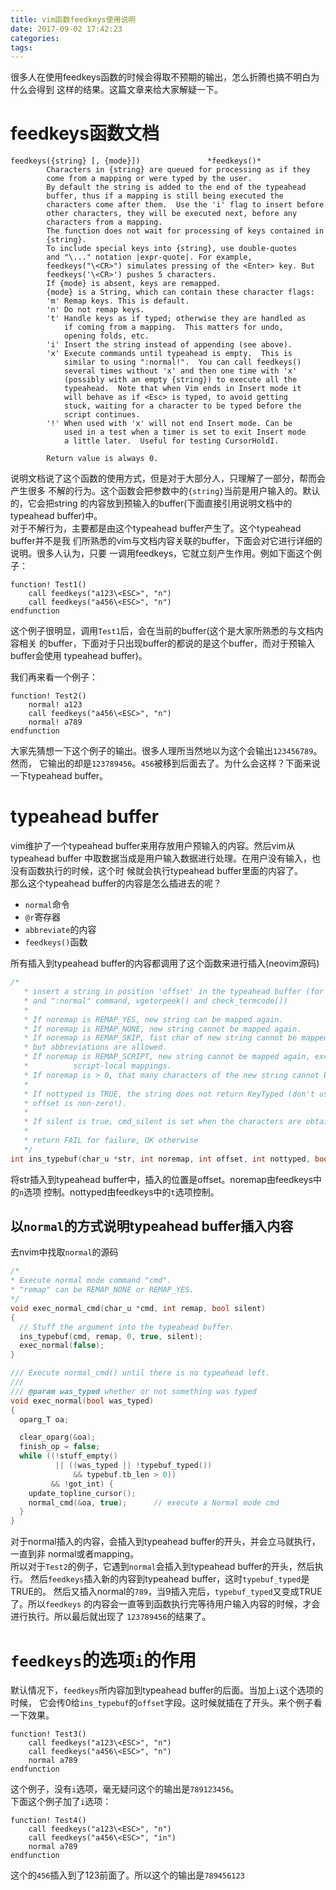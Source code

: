 ```yaml
---
title: vim函数feedkeys使用说明
date: 2017-09-02 17:42:23
categories:
tags:
---
```


很多人在使用feedkeys函数的时候会得取不预期的输出，怎么折腾也搞不明白为什么会得到
这样的结果。这篇文章来给大家解疑一下。

<!-- more -->

# feedkeys函数文档
```
feedkeys({string} [, {mode}])				*feedkeys()*
		Characters in {string} are queued for processing as if they
		come from a mapping or were typed by the user.
		By default the string is added to the end of the typeahead
		buffer, thus if a mapping is still being executed the
		characters come after them.  Use the 'i' flag to insert before
		other characters, they will be executed next, before any
		characters from a mapping.
		The function does not wait for processing of keys contained in
		{string}.
		To include special keys into {string}, use double-quotes
		and "\..." notation |expr-quote|. For example,
		feedkeys("\<CR>") simulates pressing of the <Enter> key. But
		feedkeys('\<CR>') pushes 5 characters.
		If {mode} is absent, keys are remapped.
		{mode} is a String, which can contain these character flags:
		'm'	Remap keys. This is default.
		'n'	Do not remap keys.
		't'	Handle keys as if typed; otherwise they are handled as
			if coming from a mapping.  This matters for undo,
			opening folds, etc.
		'i'	Insert the string instead of appending (see above).
		'x'	Execute commands until typeahead is empty.  This is
			similar to using ":normal!".  You can call feedkeys()
			several times without 'x' and then one time with 'x'
			(possibly with an empty {string}) to execute all the
			typeahead.  Note that when Vim ends in Insert mode it
			will behave as if <Esc> is typed, to avoid getting
			stuck, waiting for a character to be typed before the
			script continues.
		'!'	When used with 'x' will not end Insert mode. Can be
			used in a test when a timer is set to exit Insert mode
			a little later.  Useful for testing CursorHoldI.

		Return value is always 0.
```
说明文档说了这个函数的使用方式，但是对于大部分人，只理解了一部分，帮而会产生很多
不解的行为。这个函数会把参数中的`{string}`当前是用户输入的。默认的，它会把string
的内容放到预输入的buffer(下面直接引用说明文档中的typeahead buffer)中。  
对于不解行为，主要都是由这个typeahead buffer产生了。这个typeahead buffer并不是我
们所熟悉的vim与文档内容关联的buffer，下面会对它进行详细的说明。很多人认为，只要
一调用feedkeys，它就立刻产生作用。例如下面这个例子：  
```viml
function! Test1() 
    call feedkeys("a123\<ESC>", "n")
    call feedkeys("a456\<ESC>", "n")
endfunction
```
这个例子很明显，调用`Test1`后，会在当前的buffer(这个是大家所熟悉的与文档内容相关
的buffer，下面对于只出现buffer的都说的是这个buffer，而对于预输入buffer会使用
typeahead buffer)。  

我们再来看一个例子：  
```viml
function! Test2()
    normal! a123
    call feedkeys("a456\<ESC>", "n")
    normal! a789
endfunction
```
大家先猜想一下这个例子的输出。很多人理所当然地以为这个会输出`123456789`。然而，
它输出的却是`123789456`。`456`被移到后面去了。为什么会这样？下面来说一下typeahead
buffer。


# typeahead buffer
vim维护了一个typeahead buffer来用存放用户预输入的内容。然后vim从typeahead buffer
中取数据当成是用户输入数据进行处理。在用户没有输入，也没有函数执行的时候，这个时
候就会执行typeahead buffer里面的内容了。  
那么这个typeahead buffer的内容是怎么插进去的呢？  
- `normal`命令
- `@r`寄存器
- `abbreviate`的内容
- `feedkeys()`函数

所有插入到typeahead buffer的内容都调用了这个函数来进行插入(neovim源码)
```c
/*
   * insert a string in position 'offset' in the typeahead buffer (for "@r"
   * and ":normal" command, vgetorpeek() and check_termcode())
   *
   * If noremap is REMAP_YES, new string can be mapped again.
   * If noremap is REMAP_NONE, new string cannot be mapped again.
   * If noremap is REMAP_SKIP, fist char of new string cannot be mapped again,
   * but abbreviations are allowed.
   * If noremap is REMAP_SCRIPT, new string cannot be mapped again, except for
   *          script-local mappings.
   * If noremap is > 0, that many characters of the new string cannot be mapped.
   *
   * If nottyped is TRUE, the string does not return KeyTyped (don't use when
   * offset is non-zero!).
   *
   * If silent is true, cmd_silent is set when the characters are obtained.
   *
   * return FAIL for failure, OK otherwise
   */
int ins_typebuf(char_u *str, int noremap, int offset, int nottyped, bool silent)
```
将str插入到typeahead buffer中，插入的位置是offset。noremap由feedkeys中的`n`选项
控制。nottyped由feedkeys中的`t`选项控制。


## 以`normal`的方式说明typeahead buffer插入内容
去nvim中找取`normal`的源码  
```c
/*
* Execute normal mode command "cmd".
* "remap" can be REMAP_NONE or REMAP_YES.
*/
void exec_normal_cmd(char_u *cmd, int remap, bool silent)
{
  // Stuff the argument into the typeahead buffer.
  ins_typebuf(cmd, remap, 0, true, silent);
  exec_normal(false);
}

/// Execute normal_cmd() until there is no typeahead left.
///
/// @param was_typed whether or not something was typed
void exec_normal(bool was_typed)
{
  oparg_T oa;

  clear_oparg(&oa);
  finish_op = false;
  while ((!stuff_empty()
          || ((was_typed || !typebuf_typed())
              && typebuf.tb_len > 0))
         && !got_int) {
    update_topline_cursor();
    normal_cmd(&oa, true);      // execute a Normal mode cmd
  }
}
```
对于normal插入的内容，会插入到typeahead buffer的开头，并会立马就执行，一直到非
normal或者mapping。  
所以对于`Test2`的例子，它遇到`normal`会插入到typeahead buffer的开头，然后执行。
然后`feedkeys`插入新的内容到typeahead buffer，这时`typebuf_typed`是TRUE的。
然后又插入normal的`789`，当9插入完后，`typebuf_typed`又变成TRUE了。所以`feedkeys`
的内容会一直等到函数执行完等待用户输入内容的时候，才会进行执行。所以最后就出现了
`123789456`的结果了。


# `feedkeys`的选项`i`的作用
默认情况下，`feedkeys`所内容加到typeahead buffer的后面。当加上`i`这个选项的时候，
它会传0给`ins_typebuf`的`offset`字段。这时候就插在了开头。来个例子看一下效果。  
```viml
function! Test3()
    call feedkeys("a123\<ESC>", "n")
    call feedkeys("a456\<ESC>", "n")
    normal a789
endfunction
```
这个例子，没有`i`选项，毫无疑问这个的输出是`789123456`。  
下面这个例子加了`i`选项：  
```viml
function! Test4()
    call feedkeys("a123\<ESC>", "n")
    call feedkeys("a456\<ESC>", "in")
    normal a789
endfunction
```
这个的`456`插入到了123前面了。所以这个的输出是`789456123`
